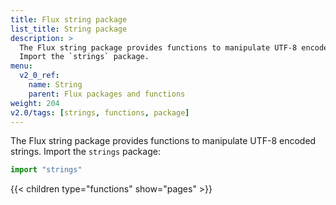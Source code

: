 ```yaml
---
title: Flux string package
list_title: String package
description: >
  The Flux string package provides functions to manipulate UTF-8 encoded strings.
  Import the `strings` package.
menu:
  v2_0_ref:
    name: String
    parent: Flux packages and functions
weight: 204
v2.0/tags: [strings, functions, package]
---
```


The Flux string package provides functions to manipulate UTF-8 encoded strings.
Import the `strings` package:

```js
import "strings"
```

{{< children type="functions" show="pages" >}}
